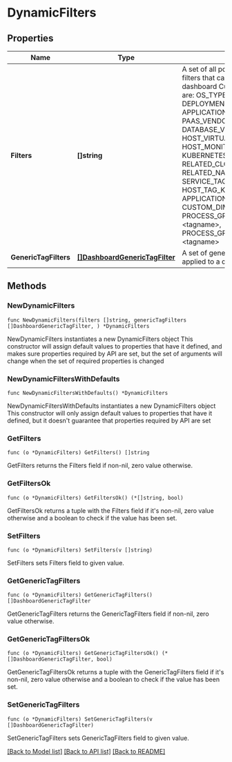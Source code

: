 # DynamicFilters

## Properties

Name | Type | Description | Notes
------------ | ------------- | ------------- | -------------
**Filters** | **[]string** | A set of all possible global dashboard filters that can be applied to a dashboard   Currently supported values are:    OS_TYPE,  SERVICE_TYPE,  DEPLOYMENT_TYPE,  APPLICATION_INJECTION_TYPE,  PAAS_VENDOR_TYPE,  DATABASE_VENDOR,  HOST_VIRTUALIZATION_TYPE,  HOST_MONITORING_MODE,  KUBERNETES_CLUSTER,  RELATED_CLOUD_APPLICATION,  RELATED_NAMESPACE,  SERVICE_TAG_KEY:&lt;tagname&gt;,  HOST_TAG_KEY:&lt;tagname&gt;,  APPLICATION_TAG_KEY:&lt;tagname&gt;,  CUSTOM_DIMENSION:&lt;key&gt;,  PROCESS_GROUP_TAG_KEY:&lt;tagname&gt;,  PROCESS_GROUP_INSTANCE_TAG_KEY:&lt;tagname&gt; | 
**GenericTagFilters** | [**[]DashboardGenericTagFilter**](DashboardGenericTagFilter.md) | A set of generic tag filters that can be applied to a dashboard | 

## Methods

### NewDynamicFilters

`func NewDynamicFilters(filters []string, genericTagFilters []DashboardGenericTagFilter, ) *DynamicFilters`

NewDynamicFilters instantiates a new DynamicFilters object
This constructor will assign default values to properties that have it defined,
and makes sure properties required by API are set, but the set of arguments
will change when the set of required properties is changed

### NewDynamicFiltersWithDefaults

`func NewDynamicFiltersWithDefaults() *DynamicFilters`

NewDynamicFiltersWithDefaults instantiates a new DynamicFilters object
This constructor will only assign default values to properties that have it defined,
but it doesn't guarantee that properties required by API are set

### GetFilters

`func (o *DynamicFilters) GetFilters() []string`

GetFilters returns the Filters field if non-nil, zero value otherwise.

### GetFiltersOk

`func (o *DynamicFilters) GetFiltersOk() (*[]string, bool)`

GetFiltersOk returns a tuple with the Filters field if it's non-nil, zero value otherwise
and a boolean to check if the value has been set.

### SetFilters

`func (o *DynamicFilters) SetFilters(v []string)`

SetFilters sets Filters field to given value.


### GetGenericTagFilters

`func (o *DynamicFilters) GetGenericTagFilters() []DashboardGenericTagFilter`

GetGenericTagFilters returns the GenericTagFilters field if non-nil, zero value otherwise.

### GetGenericTagFiltersOk

`func (o *DynamicFilters) GetGenericTagFiltersOk() (*[]DashboardGenericTagFilter, bool)`

GetGenericTagFiltersOk returns a tuple with the GenericTagFilters field if it's non-nil, zero value otherwise
and a boolean to check if the value has been set.

### SetGenericTagFilters

`func (o *DynamicFilters) SetGenericTagFilters(v []DashboardGenericTagFilter)`

SetGenericTagFilters sets GenericTagFilters field to given value.



[[Back to Model list]](../README.md#documentation-for-models) [[Back to API list]](../README.md#documentation-for-api-endpoints) [[Back to README]](../README.md)


